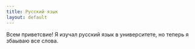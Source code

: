```yaml
---
title: Русский язык
layout: default
---
```




Всем приветсвие! Я изучал русский язык в университете, но теперь я збаываю все слова.

